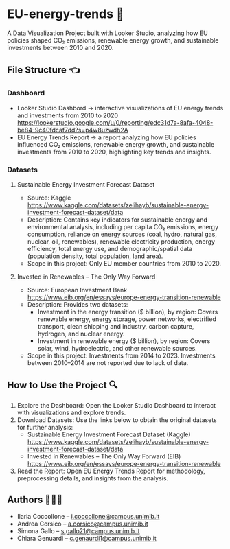 # EU-energy-trends 🌱
A Data Visualization Project built with Looker Studio, analyzing how EU policies shaped CO₂ emissions, renewable energy growth, and sustainable investments between 2010 and 2020.

## File Structure 👈
### Dashboard
- Looker Studio Dashbord -> interactive visualizations of EU energy trends and investments from 2010 to 2020
https://lookerstudio.google.com/u/0/reporting/edc31d7a-8afa-4048-be84-9c40fdcaf7dd?s=p4w8uzwdh2A
- EU Energy Trends Report -> a report analyzing how EU policies influenced CO₂ emissions, renewable energy growth, and sustainable investments from 2010 to 2020, highlighting key trends and insights.

### Datasets
1. Sustainable Energy Investment Forecast Dataset
   - Source: Kaggle https://www.kaggle.com/datasets/zelihayb/sustainable-energy-investment-forecast-dataset/data
   - Description: Contains key indicators for sustainable energy and environmental analysis, including per capita CO₂ emissions, energy consumption, reliance on energy sources (coal, hydro, natural gas, nuclear, oil, renewables), renewable electricity production, energy efficiency, total energy use, and demographic/spatial data (population density, total population, land area).
   - Scope in this project: Only EU member countries from 2010 to 2020.

2. Invested in Renewables – The Only Way Forward
   - Source: European Investment Bank https://www.eib.org/en/essays/europe-energy-transition-renewable
   - Description: Provides two datasets:
     - Investment in the energy transition ($ billion), by region: Covers renewable energy, energy storage, power networks, electrified transport, clean shipping and industry, carbon capture, hydrogen, and nuclear energy.
     - Investment in renewable energy ($ billion), by region: Covers solar, wind, hydroelectric, and other renewable sources.
    - Scope in this project: Investments from 2014 to 2023. Investments between 2010–2014 are not reported due to lack of data.

## How to Use the Project 🔍
1. Explore the Dashboard: Open the Looker Studio Dashboard to interact with visualizations and explore trends.
2. Download Datasets: Use the links below to obtain the original datasets for further analysis:
   - Sustainable Energy Investment Forecast Dataset (Kaggle)
     https://www.kaggle.com/datasets/zelihayb/sustainable-energy-investment-forecast-dataset/data
   - Invested in Renewables – The Only Way Forward (EIB)
     https://www.eib.org/en/essays/europe-energy-transition-renewable
4. Read the Report: Open EU Energy Trends Report for methodology, preprocessing details, and insights from the analysis.

## Authors 👩🏻‍💻
- Ilaria Coccollone – i.coccollone@campus.unimib.it
- Andrea Corsico – a.corsico@campus.unimib.it
- Simona Gallo – s.gallo21@campus.unimib.it
- Chiara Genuardi – c.genaurdi1@campus.unimib.it










